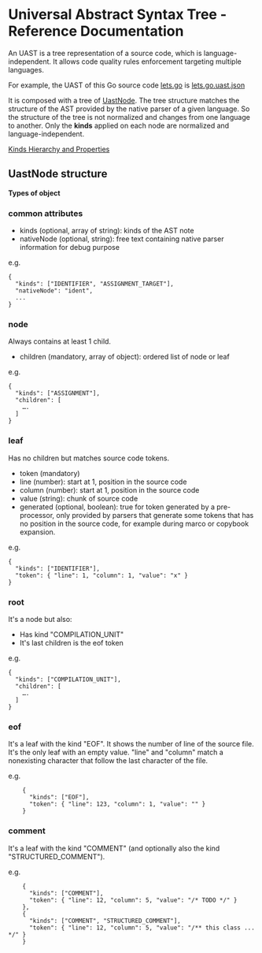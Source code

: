 # Universal Abstract Syntax Tree - Reference Documentation

An UAST is a tree representation of a source code, which is language-independent.
It allows code quality rules enforcement targeting multiple languages.

For example, the UAST of this Go source code
[lets.go](../../sonar-go-plugin/src/test/resources/org/sonar/go/plugin/CpdVisitorTest/lets.go)
is
[lets.go.uast.json](../../sonar-go-plugin/src/test/resources/org/sonar/go/plugin/CpdVisitorTest/lets.go.uast.json)

It is composed with a tree of [UastNode](../../common-rule-engine/src/main/java/org/sonar/uast/UastNode.java).
The tree structure matches the structure of the AST provided by the native parser of a given language.
So the structure of the tree is not normalized and changes from one language to another.
Only the **kinds** applied on each node are normalized and language-independent.

[Kinds Hierarchy and Properties](UAST-Kinds.md)

## UastNode structure

**Types of object**

### common attributes

* kinds (optional, array of string): kinds of the AST note
* nativeNode (optional, string): free text containing native parser information for debug purpose

e.g.
```
{
  "kinds": ["IDENTIFIER", "ASSIGNMENT_TARGET"],
  "nativeNode": "ident",
  ...
}
```

### node

Always contains at least 1 child.

* children (mandatory, array of object): ordered list of node or leaf

e.g.
```
{
  "kinds": ["ASSIGNMENT"],
  "children": [
    ….
  ]
}
```

### leaf

Has no children but matches source code tokens.

* token (mandatory)
* line (number): start at 1, position in the source code
* column (number): start at 1, position in the source code
* value (string): chunk of source code
* generated (optional, boolean): true for token generated by a pre-processor, only provided by parsers that generate some tokens that has no position in the source code, for example during marco or copybook expansion.

e.g.
```
{
  "kinds": ["IDENTIFIER"],
  "token": { "line": 1, "column": 1, "value": "x" }
}
```

### root
It's a node but also:

* Has kind "COMPILATION_UNIT"
* It's last children is the eof token

e.g.
```
{
  "kinds": ["COMPILATION_UNIT"],
  "children": [
    ….
  ]
}
```

### eof

It's a leaf with the kind "EOF". It shows the number of line of the source file. It's the only leaf with an empty value. "line" and "column" match a nonexisting character that follow the last character of the file.

e.g.
```
    {
      "kinds": ["EOF"],
      "token": { "line": 123, "column": 1, "value": "" }
    }
```

### comment

It's a leaf with the kind "COMMENT" (and optionally also the kind "STRUCTURED_COMMENT").

e.g.
```
    {
      "kinds": ["COMMENT"],
      "token": { "line": 12, "column": 5, "value": "/* TODO */" }
    },
    {
      "kinds": ["COMMENT", "STRUCTURED_COMMENT"],
      "token": { "line": 12, "column": 5, "value": "/** this class ... */" }
    }
```
